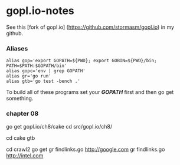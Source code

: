 # gopl.io-notes

See this
[fork of gopl.io]
(https://github.com/stormasm/gopl.io)
in my github.

### Aliases

```
alias gop='export GOPATH=${PWD}; export GOBIN=${PWD}/bin; PATH=$PATH:$GOPATH/bin'
alias gopc='env | grep GOPATH'
alias gr='go run'
alias gtb='go test -bench .'
```

To build all of these programs set your ***GOPATH*** first and then go get something.

### chapter 08

go get gopl.io/ch8/cake
cd src/gopl.io/ch8/

cd cake
gtb

cd crawl2
go get
gr findlinks.go http://google.com
gr findlinks.go http://intel.com
